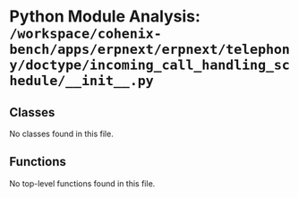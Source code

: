 # Python Module Analysis: `/workspace/cohenix-bench/apps/erpnext/erpnext/telephony/doctype/incoming_call_handling_schedule/__init__.py`

## Classes

No classes found in this file.


## Functions

No top-level functions found in this file.
